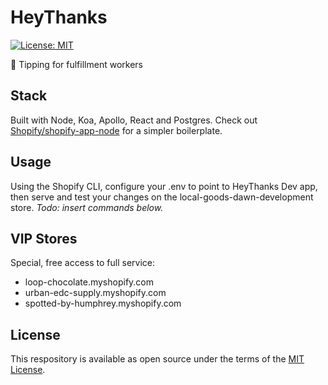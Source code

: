 # HeyThanks

[![License: MIT](https://img.shields.io/badge/License-MIT-green.svg)](LICENSE.md)

💜 Tipping for fulfillment workers

## Stack

Built with Node, Koa, Apollo, React and Postgres. Check out [Shopify/shopify-app-node](https://github.com/Shopify/shopify-app-node) for a simpler boilerplate.

## Usage

Using the Shopify CLI, configure your .env to point to HeyThanks Dev app, then serve and test your changes on the local-goods-dawn-development store. *Todo: insert commands below.*

## VIP Stores

Special, free access to full service:
- loop-chocolate.myshopify.com
- urban-edc-supply.myshopify.com
- spotted-by-humphrey.myshopify.com

## License

This respository is available as open source under the terms of the [MIT License](https://opensource.org/licenses/MIT).
